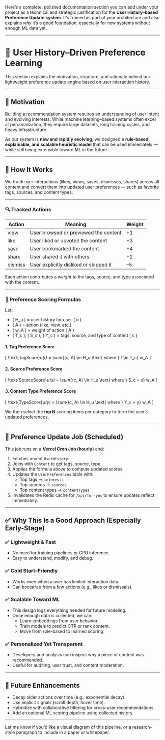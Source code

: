 Here’s a complete, polished documentation section you can add under your project as a technical and strategic justification for the **User History–based Preference Update system**. It’s framed as part of your architecture and also explains *why* it’s a good foundation, especially for new systems without enough ML data yet.

---

# 🧠 User History–Driven Preference Learning

This section explains the motivation, structure, and rationale behind our lightweight preference update engine based on user interaction history.

---

## 📌 Motivation

Building a recommendation system requires an understanding of user intent and evolving interests. While machine learning–based systems often excel at personalization, they require large datasets, long training cycles, and heavy infrastructure.

As our system is **new and rapidly evolving**, we designed a **rule-based, explainable, and scalable heuristic model** that can be used immediately — while still being extensible toward ML in the future.

---

## 🧩 How It Works

We track user interactions (likes, views, saves, dismisses, shares) across all content and convert them into updated user preferences — such as favorite tags, sources, and content types.

---

### 🔍 Tracked Actions

| Action   | Meaning                                | Weight |
|----------|----------------------------------------|--------|
| view     | User browsed or previewed the content  | +1     |
| like     | User liked or upvoted the content      | +3     |
| save     | User bookmarked the content            | +4     |
| share    | User shared it with others             | +2     |
| dismiss  | User explicitly disliked or skipped it | –5     |

Each action contributes a *weight* to the tags, source, and type associated with the content.

---

### 🧮 Preference Scoring Formulas

Let:
- \( H_u \) = user history for user \( u \)
- \( A \) = action (like, view, etc.)
- \( w_A \) = weight of action \( A \)
- \( T_c \), \( S_c \), \( Y_c \) = tags, source, and type of content \( c \)

#### 1. **Tag Preference Score**
\[
\text{TagScore}_u(t) = \sum_{(c, A) \in H_u \text{ where } t \in T_c} w_A
\]

#### 2. **Source Preference Score**
\[
\text{SourceScore}_u(s) = \sum_{(c, A) \in H_u \text{ where } S_c = s} w_A
\]

#### 3. **Content Type Preference Score**
\[
\text{TypeScore}_u(y) = \sum_{(c, A) \in H_u \text{ where } Y_c = y} w_A
\]

We then select the **top N** scoring items per category to form the user’s updated preferences.

---

## 📅 Preference Update Job (Scheduled)

This job runs on a **Vercel Cron Job (hourly)** and:

1. Fetches recent `UserHistory`.
2. Joins with `Content` to get tags, source, type.
3. Applies the formula above to compute updated scores.
4. Updates the `UserPreferences` table with:
   - Top tags → `interests`
   - Top sources → `sources`
   - Top content types → `contentTypes`
5. Invalidates the Redis cache for `/api/for-you` to ensure updates reflect immediately.

---

## ✅ Why This Is a Good Approach (Especially Early-Stage)

### ✅ Lightweight & Fast
- No need for training pipelines or GPU inference.
- Easy to understand, modify, and debug.
  
### ✅ Cold Start–Friendly
- Works even when a user has limited interaction data.
- Can bootstrap from a few actions (e.g., likes or dismissals).

### ✅ Scalable Toward ML
- This design logs everything needed for future modeling.
- Once enough data is collected, we can:
  - Learn embeddings from user behavior.
  - Train models to predict CTR or rank content.
  - Move from rule-based to learned scoring.

### ✅ Personalized Yet Transparent
- Developers and analysts can inspect why a piece of content was recommended.
- Useful for auditing, user trust, and content moderation.

---

## 🚀 Future Enhancements

- Decay older actions over time (e.g., exponential decay).
- Use implicit signals (scroll depth, hover time).
- Hybridize with collaborative filtering for cross-user recommendations.
- Add an optional ML scoring pipeline using collected history.

---

Let me know if you'd like a visual diagram of this pipeline, or a research-style paragraph to include in a paper or whitepaper.